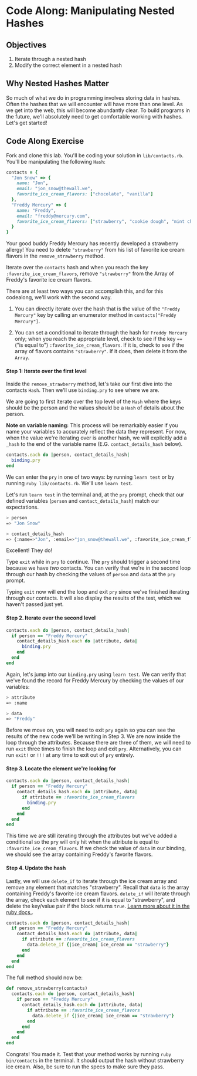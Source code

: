  # Code Along: Manipulating Nested Hashes

## Objectives

1. Iterate through a nested hash
2. Modify the correct element in a nested hash

## Why Nested Hashes Matter

So much of what we do in programming involves storing data in hashes. Often the
hashes that we will encounter will have more than one level. As we get into the
web, this will become abundantly clear. To build programs in the future, we'll
absolutely need to get comfortable working with hashes. Let's get started!

## Code Along Exercise

Fork and clone this lab. You'll be coding your solution in `lib/contacts.rb`.
You'll be manipulating the following `Hash`:

```ruby
contacts = {
  "Jon Snow" => {
    name: "Jon",
    email: "jon_snow@thewall.we",
    favorite_ice_cream_flavors: ["chocolate", "vanilla"]
  },
  "Freddy Mercury" => {
    name: "Freddy",
    email: "freddy@mercury.com",
    favorite_ice_cream_flavors: ["strawberry", "cookie dough", "mint chip"]
  }
}
```

Your good buddy Freddy Mercury has recently developed a strawberry allergy! You
need to delete `"strawberry"` from his list of favorite ice cream flavors in the
`remove_strawberry` method.

Iterate over the `contacts` hash and when you reach the key
`:favorite_ice_cream_flavors`, remove `"strawberry"` from the Array of Freddy's
favorite ice cream flavors.

There are at least two ways you can accomplish this, and for this codealong,
we'll work with the second way.

  1. You can directly iterate over the hash that is the value of the `"Freddy
Mercury"` key by calling an enumerator method in `contacts["Freddy Mercury"]`.

  2. You can set a conditional to iterate through the hash for `Freddy Mercury` 
only; when you reach the appropriate level, check to see if the key `==` 
("is equal to") `:favorite_ice_cream_flavors`. If it is, check to see if the 
array of flavors contains `"strawberry"`. If it does, then delete it from the 
`Array`.

#### Step 1: Iterate over the first level

Inside the `remove_strawberry` method, let's take our first dive into the
contacts `Hash`. Then we'll use `binding.pry` to see where we are.

We are going to first iterate over the top level of the `Hash` where the keys
should be the person and the values should be a `Hash`  of details about the
person.

**Note on variable naming:** This process will be remarkably easier if you name
your variables to accurately reflect the data they represent. For now, when the
value we're iterating over is another hash, we will explicitly add a `_hash` to
the end of the variable name (E.G. `contact_details_hash` below).

```ruby
contacts.each do |person, contact_details_hash|
  binding.pry
end
```

We can enter the `pry` in one of two ways: by running `learn test` or by
running `ruby lib/contacts.rb`. We'll use `learn test`.

Let's run `learn test` in the terminal and, at the `pry` prompt, check that 
our defined variables (`person` and `contact_details_hash`) match our 
expectations.

```bash
> person
=> "Jon Snow"

> contact_details_hash
=> {:name=>"Jon", :email=>"jon_snow@thewall.we", :favorite_ice_cream_flavors=>["chocolate", "vanilla"]}
```

Excellent! They do!

Type `exit` while in `pry` to continue. The `pry` should trigger a second time 
because we have _two_ contacts. You can verify that we're in the second loop 
through our hash by checking the values of `person` and `data` at the `pry` 
prompt. 

Typing `exit` now will end the loop and exit `pry` since we've finished 
iterating through our contacts. It will also display the results of the test, 
which we haven't passed just yet.

#### Step 2. Iterate over the second level

```ruby
contacts.each do |person, contact_details_hash|
  if person == "Freddy Mercury"
    contact_details_hash.each do |attribute, data|
      binding.pry
    end
  end
end
```

Again, let's jump into our `binding.pry` using `learn test`. We can verify
that we've found the record for Freddy Mercury by checking the values
of our variables:

```bash
> attribute
=> :name

> data
=> "Freddy"
```

Before we move on, you will need to exit `pry` again so you can see the
results of the new code we'll be writing in Step 3. We are now inside the 
loop through the attributes. Because there are three of them, we will need 
to run `exit` three times to finish the loop and exit `pry`. Alternatively, 
you can run `exit!` or `!!!` at any time to exit out of `pry` entirely.


#### Step 3. Locate the element we're looking for

```ruby
contacts.each do |person, contact_details_hash|
  if person == "Freddy Mercury"
    contact_details_hash.each do |attribute, data|
      if attribute == :favorite_ice_cream_flavors
        binding.pry
      end
    end
  end
end
```

This time we are still iterating through the attributes but we've added a
conditional so the `pry` will only hit when the attribute is equal to
`:favorite_ice_cream_flavors`. If we check the value of `data` in our 
binding, we should see the array containing Freddy's favorite flavors.

#### Step 4. Update the hash

Lastly, we will use `delete_if` to iterate through the ice cream array and
remove any element that matches "strawberry". Recall that `data` is the array
containing Freddy's favorite ice cream flavors. `delete_if` will iterate through
the array, check each element to see if it is equal to "strawberry", and delete 
the key/value pair if the block returns `true`. [Learn more about it in the ruby 
docs.][rubydocs].

```ruby
contacts.each do |person, contact_details_hash|
  if person == "Freddy Mercury"
    contact_details_hash.each do |attribute, data|
      if attribute == :favorite_ice_cream_flavors
        data.delete_if {|ice_cream| ice_cream == "strawberry"}
      end
    end
  end
end
```

The full method should now be:

```ruby
def remove_strawberry(contacts)
  contacts.each do |person, contact_details_hash|
    if person == "Freddy Mercury"
      contact_details_hash.each do |attribute, data|
        if attribute == :favorite_ice_cream_flavors
          data.delete_if {|ice_cream| ice_cream == "strawberry"}
        end
      end
    end
  end
end
```

Congrats! You made it. Test that your method works by running `ruby
bin/contacts` in the terminal. It should output the hash without strawberry ice
cream. Also, be sure to run the specs to make sure they pass.

[rubydocs]: https://docs.ruby-lang.org/en/2.0.0/Hash.html#method-i-delete_if
